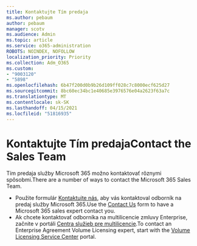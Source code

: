 ```yaml
---
title: Kontaktujte Tím predaja
ms.author: pebaum
author: pebaum
manager: scotv
ms.audience: Admin
ms.topic: article
ms.service: o365-administration
ROBOTS: NOINDEX, NOFOLLOW
localization_priority: Priority
ms.collection: Adm_O365
ms.custom:
- "9003120"
- "5898"
ms.openlocfilehash: 6b47f200d0b9b26d109ff028c7c8000ecf625d27
ms.sourcegitcommit: 8bc60ec34bc1e40685e3976576e04a2623f63a7c
ms.translationtype: MT
ms.contentlocale: sk-SK
ms.lasthandoff: 04/15/2021
ms.locfileid: "51816935"
---
```

# <a name="contact-the-sales-team"></a><span data-ttu-id="d80d0-102">Kontaktujte Tím predaja</span><span class="sxs-lookup"><span data-stu-id="d80d0-102">Contact the Sales Team</span></span>

<span data-ttu-id="d80d0-103">Tím predaja služby Microsoft 365 možno kontaktovať rôznymi spôsobmi.</span><span class="sxs-lookup"><span data-stu-id="d80d0-103">There are a number of ways to contact the Microsoft 365 Sales Team.</span></span>

- <span data-ttu-id="d80d0-104">Použite formulár [Kontaktujte nás](https://go.microsoft.com/fwlink/p/?LinkId=518644&clcid=0x0409), aby vás kontaktoval odborník na predaj služby Microsoft 365.</span><span class="sxs-lookup"><span data-stu-id="d80d0-104">Use the  [Contact Us](https://go.microsoft.com/fwlink/p/?LinkId=518644&clcid=0x0409)  form to have a Microsoft 365 sales expert contact you.</span></span>
- <span data-ttu-id="d80d0-105">Ak chcete kontaktovať odborníka na multilicencie zmluvy Enterprise, začnite v portáli [Centra služieb pre multilicencie](https://go.microsoft.com/fwlink/p/?LinkId=329762).</span><span class="sxs-lookup"><span data-stu-id="d80d0-105">To contact an Enterprise Agreement Volume Licensing expert, start with the  [Volume Licensing Service Center](https://go.microsoft.com/fwlink/p/?LinkId=329762) portal.</span></span>
